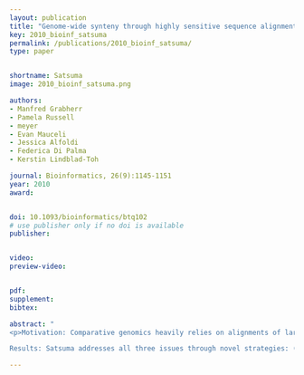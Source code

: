 ```yaml
---
layout: publication
title: "Genome-wide synteny through highly sensitive sequence alignment: Satsuma."
key: 2010_bioinf_satsuma
permalink: /publications/2010_bioinf_satsuma/
type: paper


shortname: Satsuma
image: 2010_bioinf_satsuma.png

authors:
- Manfred Grabherr
- Pamela Russell
- meyer
- Evan Mauceli
- Jessica Alfoldi
- Federica Di Palma
- Kerstin Lindblad-Toh

journal: Bioinformatics, 26(9):1145-1151
year: 2010
award: 


doi: 10.1093/bioinformatics/btq102
# use publisher only if no doi is available
publisher: 


video: 
preview-video:


pdf: 
supplement:
bibtex:

abstract: "
<p>Motivation: Comparative genomics heavily relies on alignments of large and often complex DNA sequences. From an engineering perspective, the problem here is to provide maximum sensitivity (to find all there is to find), specificity (to only find real homology) and speed (to accommodate the billions of base pairs of vertebrate genomes).

Results: Satsuma addresses all three issues through novel strategies: (i) cross-correlation, implemented via fast Fourier transform; (ii) a match scoring scheme that eliminates almost all false hits; and (iii) an asynchronous ‘battleship’-like search that allows for aligning two entire fish genomes (470 and 217 Mb) in 120 CPU hours using 15 processors on a single machine.</p>"

---
```


